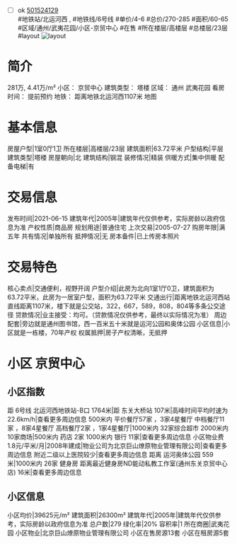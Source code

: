 - [ ] ok [501524129](https://bj.5i5j.com/ershoufang/501524129.html)  
 #地铁站/北运河西 ,  #地铁线/6号线
#单价/4-6 #总价/270-285 #面积/60-65   #区域/通州/武夷花园/小区-京贸中心 #在售 #所在楼层/高楼层 #总楼层/23层 #layout 
![layout](http://image2a.5i5j.com/bdir/layout/1c48bb15ce304772a97dba6dd7d08d3d.jpg_P5.jpg) 
# 简介 
 281万,  4.41万/m² 
小区： 京贸中心
建筑类型： 塔楼
区域： 通州 武夷花园
看房时间： 提前预约
地铁： 距离地铁北运河西1107米 地图
# 基本信息 
 房屋户型|1室0厅1卫
所在楼层|高楼层/23层
建筑面积|63.72平米
户型结构|平层
建筑类型|塔楼
房屋朝向|北
建筑结构|钢混
装修情况|精装
供暖方式|集中供暖
配备电梯|有
# 交易信息 
 发布时间|2021-06-15
建筑年代|2005年|建筑年代仅供参考，实际房龄以政府信息为准
产权性质|商品房
规划用途|普通住宅
上次交易|2005-07-27
购房年限|满五年
共有情况|单独所有
抵押情况|无
房本备件|已上传房本照片
# 交易特色 
 核心卖点|交通便利，视野开阔
户型介绍|此房为北向1室1厅0卫，建筑面积为63.72平米，此房为一居室户型，面积为63.72平米
交通出行|距离地铁北运河西站直线距离1107米，楼下就是公交站，322，667，589，808，804等多条公交途径
贷款情况|业主接受：均可。（贷款情况仅供参考，最终以实际情况为准）
周边配套|旁边就是通州图书馆，西一百米五十米就是运河公园和奥体公园
小区信息|小区就是一栋楼，70年产权
权属抵押|房子产权清晰，无抵押
# 小区 京贸中心
## 小区指数 
 距 6号线 北运河西地铁站-B口 1764米|距 东关大桥站 107米|高峰时间平均时速为22.6km/h|查看更多周边信息
500米内 平价餐厅57家 ，3家4星餐厅
中档餐厅11家 ，8家4星餐厅
高档餐厅2家 ，1家4星餐厅|1000米内 32家综合超市
2000米内 10家商场|500米内 药店 2家
1000米内 银行 11家|查看更多周边信息
小区物业费1.8元/平米/月|2008年建成|物业公司为北京巨山燎原物业管理有限公司|查看更多周边信息
附近二级以上医院较少|查看更多周边信息
距离 运河奥体公园 559米|1000米内 26家 健身房
距离最近健身房ND能动私教工作室(通州东关京贸中心店) 16米|查看更多周边信息
## 小区信息 
 小区均价|39625元/m²
建筑面积|26300m²
建筑年代|2005年|建筑年代仅供参考，实际房龄以政府信息为准
总户数|279
绿化率|20%
容积率|1
所在商圈|武夷花园
小区物业|北京巨山燎原物业管理有限公司
小区在售房源13套
小区在租房源5套
